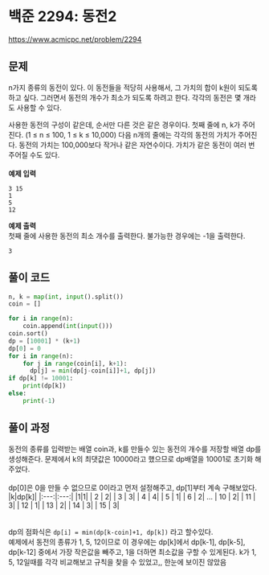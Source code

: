 # 백준 2294: 동전2

https://www.acmicpc.net/problem/2294

## 문제

n가지 종류의 동전이 있다. 이 동전들을 적당히 사용해서, 그 가치의 합이 k원이 되도록 하고 싶다. 그러면서 동전의 개수가 최소가 되도록 하려고 한다. 각각의 동전은 몇 개라도 사용할 수 있다.

사용한 동전의 구성이 같은데, 순서만 다른 것은 같은 경우이다.
첫째 줄에 n, k가 주어진다. (1 ≤ n ≤ 100, 1 ≤ k ≤ 10,000) 다음 n개의 줄에는 각각의 동전의 가치가 주어진다. 동전의 가치는 100,000보다 작거나 같은 자연수이다. 가치가 같은 동전이 여러 번 주어질 수도 있다. <br><br>
**예제 입력**

```
3 15
1
5
12
```

**예제 출력**  
첫째 줄에 사용한 동전의 최소 개수를 출력한다. 불가능한 경우에는 -1을 출력한다.

```
3
```

## 풀이 코드

```python
n, k = map(int, input().split())
coin = []

for i in range(n):
    coin.append(int(input()))
coin.sort()
dp = [10001] * (k+1)
dp[0] = 0
for i in range(n):
    for j in range(coin[i], k+1):
      dp[j] = min(dp[j-coin[i]]+1, dp[j])
if dp[k] != 10001:
    print(dp[k])
else:
    print(-1)
```

## 풀이 과정

동전의 종류를 입력받는 배열 coin과, k를 만들수 있는 동전의 개수를 저장할 배열 dp를 생성해준다. 문제에서 k의 최댓값은 10000라고 했으므로 dp배열을 10001로 초기화 해주었다.<br><br>
dp[0]은 0을 만들 수 없으므로 0이라고 먼저 설정해주고, dp[1]부터 계속 구해보았다.  
|k|dp[k]|
|:---:|:---:|
|1|1|
| 2 | 2|
| 3 | 3|
| 4 | 4|
| 5 | 1|
| 6 | 2|
...
| 10 | 2|
| 11 | 3|
| 12 | 1|
| 13 | 2|
| 14 | 3|
| 15 | 3|  
<br><br>
dp의 점화식은 `dp[i] = min(dp[k-coin]+1, dp[k])` 라고 할수있다.  
예제에서 동전의 종류가 1, 5, 12이므로 이 경우에는 dp[k]에서 dp[k-1], dp[k-5], dp[k-12] 중에서 가장 작은값을 빼주고, 1을 더하면 최소값을 구할 수 있게된다.
k가 1, 5, 12일때를 각각 비교해보고 규칙을 찾을 수 있었고,, 한눈에 보이진 않았음
